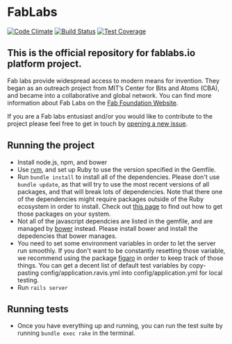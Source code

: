# FabLabs

[![Code Climate](https://codeclimate.com/github/fablabbcn/fablabs.png)](https://codeclimate.com/github/fablabbcn/fablabs) [![Build Status](https://travis-ci.org/fablabbcn/fablabs.png)](https://travis-ci.org/fablabbcn/fablabs) [![Test Coverage](https://codeclimate.com/github/fablabbcn/fablabs/badges/coverage.svg)](https://codeclimate.com/github/fablabbcn/fablabs/coverage)

## This is the official repository for fablabs.io platform project.

Fab labs provide widespread access to modern means for invention. They began as an outreach project from MIT’s Center for Bits and Atoms (CBA), and became into a collaborative and global network. You can find more information about Fab Labs on the [Fab Foundation Website](http://www.fabfoundation.org/).

If you are a Fab labs entusiast and/or you would like to contribute to the project please feel free to get in touch by [opening a new issue](https://github.com/fablabbcn/fablabs/issues/new).

## Running the project
 * Install node.js, npm, and bower
 * Use [rvm](https://rvm.io/), and set up Ruby to use the version specified in the Gemfile. 
 * Run `bundle install` to install all of the dependencies. Please don't use `bundle update`, as that will try to use the most recent versions of all packages, and that will break lots of dependencies. Note that there one of the dependencies might require packages outside of the Ruby ecosystem in order to install. Check out [this page](https://github.com/thoughtbot/capybara-webkit/wiki/Installing-Qt-and-compiling-capybara-webkit#debian--ubuntu) to find out how to get those packages on your system. 
 * Not all of the javascript dependcies are listed in the gemfile, and are managed by [bower](http://blog.teamtreehouse.com/getting-started-bower) instead. Please install bower and install the depedencies that bower manages.
 * You need to set some environment variables in order to let the server run smoothly. If you don't want to be constantly resetting those variable, we recommend using the package [figaro](https://www.belighted.com/blog/figaro) in order to keep track of those things. You can get a decent list of default test variables by copy-pasting config/application.ravis.yml into config/application.yml for local testing. 
 * Run `rails server`

## Running tests
 * Once you have everything up and running, you can run the test suite by running `bundle exec rake` in the terminal. 
